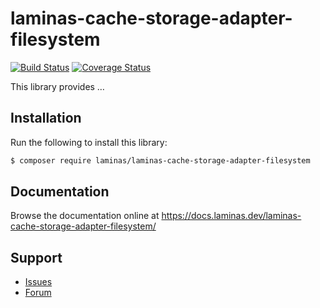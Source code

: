 # laminas-cache-storage-adapter-filesystem

[![Build Status](https://travis-ci.com/laminas/laminas-cache-storage-adapter-filesystem.svg?branch=master)](https://travis-ci.com/laminas/laminas-cache-storage-adapter-filesystem)
[![Coverage Status](https://coveralls.io/repos/github/laminas/laminas-cache-storage-adapter-filesystem/badge.svg?branch=master)](https://coveralls.io/github/laminas/laminas-cache-storage-adapter-filesystem?branch=master)

This library provides …

## Installation

Run the following to install this library:

```bash
$ composer require laminas/laminas-cache-storage-adapter-filesystem
```

## Documentation

Browse the documentation online at https://docs.laminas.dev/laminas-cache-storage-adapter-filesystem/

## Support

* [Issues](https://github.com/laminas/laminas-cache-storage-adapter-filesystem/issues/)
* [Forum](https://discourse.laminas.dev/)
